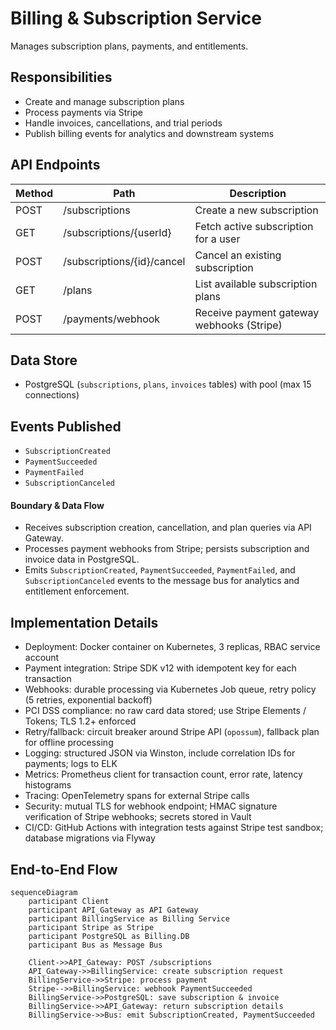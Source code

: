 # Billing & Subscription Service

Manages subscription plans, payments, and entitlements.

## Responsibilities

-   Create and manage subscription plans
-   Process payments via Stripe
-   Handle invoices, cancellations, and trial periods
-   Publish billing events for analytics and downstream systems

## API Endpoints

| Method | Path                       | Description                               |
| ------ | -------------------------- | ----------------------------------------- |
| POST   | /subscriptions             | Create a new subscription                 |
| GET    | /subscriptions/{userId}    | Fetch active subscription for a user      |
| POST   | /subscriptions/{id}/cancel | Cancel an existing subscription           |
| GET    | /plans                     | List available subscription plans         |
| POST   | /payments/webhook          | Receive payment gateway webhooks (Stripe) |

## Data Store

-   PostgreSQL (`subscriptions`, `plans`, `invoices` tables) with pool (max 15 connections)

## Events Published

-   `SubscriptionCreated`
-   `PaymentSucceeded`
-   `PaymentFailed`
-   `SubscriptionCanceled`

#### Boundary & Data Flow

-   Receives subscription creation, cancellation, and plan queries via API Gateway.
-   Processes payment webhooks from Stripe; persists subscription and invoice data in PostgreSQL.
-   Emits `SubscriptionCreated`, `PaymentSucceeded`, `PaymentFailed`, and `SubscriptionCanceled` events to the message bus for analytics and entitlement enforcement.

## Implementation Details

-   Deployment: Docker container on Kubernetes, 3 replicas, RBAC service account
-   Payment integration: Stripe SDK v12 with idempotent key for each transaction
-   Webhooks: durable processing via Kubernetes Job queue, retry policy (5 retries, exponential backoff)
-   PCI DSS compliance: no raw card data stored; use Stripe Elements / Tokens; TLS 1.2+ enforced
-   Retry/fallback: circuit breaker around Stripe API (`opossum`), fallback plan for offline processing
-   Logging: structured JSON via Winston, include correlation IDs for payments; logs to ELK
-   Metrics: Prometheus client for transaction count, error rate, latency histograms
-   Tracing: OpenTelemetry spans for external Stripe calls
-   Security: mutual TLS for webhook endpoint; HMAC signature verification of Stripe webhooks; secrets stored in Vault
-   CI/CD: GitHub Actions with integration tests against Stripe test sandbox; database migrations via Flyway

## End-to-End Flow

```mermaid
sequenceDiagram
    participant Client
    participant API_Gateway as API Gateway
    participant BillingService as Billing Service
    participant Stripe as Stripe
    participant PostgreSQL as Billing.DB
    participant Bus as Message Bus

    Client->>API_Gateway: POST /subscriptions
    API_Gateway->>BillingService: create subscription request
    BillingService->>Stripe: process payment
    Stripe-->>BillingService: webhook PaymentSucceeded
    BillingService->>PostgreSQL: save subscription & invoice
    BillingService->>API_Gateway: return subscription details
    BillingService->>Bus: emit SubscriptionCreated, PaymentSucceeded
```
